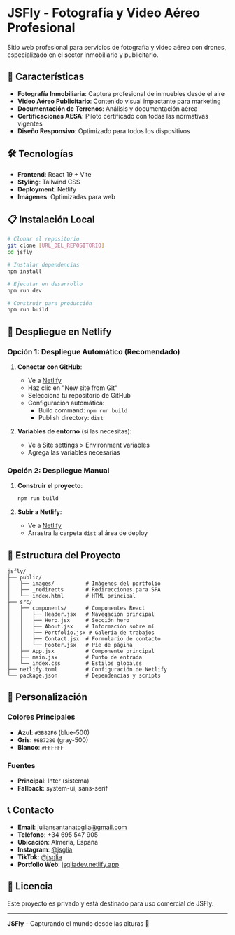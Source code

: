 # JSFly - Fotografía y Video Aéreo Profesional

Sitio web profesional para servicios de fotografía y video aéreo con drones, especializado en el sector inmobiliario y publicitario.

## 🚁 Características

- **Fotografía Inmobiliaria**: Captura profesional de inmuebles desde el aire
- **Video Aéreo Publicitario**: Contenido visual impactante para marketing
- **Documentación de Terrenos**: Análisis y documentación aérea
- **Certificaciones AESA**: Piloto certificado con todas las normativas vigentes
- **Diseño Responsivo**: Optimizado para todos los dispositivos

## 🛠️ Tecnologías

- **Frontend**: React 19 + Vite
- **Styling**: Tailwind CSS
- **Deployment**: Netlify
- **Imágenes**: Optimizadas para web

## 📋 Instalación Local

```bash
# Clonar el repositorio
git clone [URL_DEL_REPOSITORIO]
cd jsfly

# Instalar dependencias
npm install

# Ejecutar en desarrollo
npm run dev

# Construir para producción
npm run build
```

## 🚀 Despliegue en Netlify

### Opción 1: Despliegue Automático (Recomendado)

1. **Conectar con GitHub**:
   - Ve a [Netlify](https://netlify.com)
   - Haz clic en "New site from Git"
   - Selecciona tu repositorio de GitHub
   - Configuración automática:
     - Build command: `npm run build`
     - Publish directory: `dist`

2. **Variables de entorno** (si las necesitas):
   - Ve a Site settings > Environment variables
   - Agrega las variables necesarias

### Opción 2: Despliegue Manual

1. **Construir el proyecto**:
   ```bash
   npm run build
   ```

2. **Subir a Netlify**:
   - Ve a [Netlify](https://netlify.com)
   - Arrastra la carpeta `dist` al área de deploy

## 📁 Estructura del Proyecto

```
jsfly/
├── public/
│   ├── images/          # Imágenes del portfolio
│   ├── _redirects       # Redirecciones para SPA
│   └── index.html       # HTML principal
├── src/
│   ├── components/      # Componentes React
│   │   ├── Header.jsx   # Navegación principal
│   │   ├── Hero.jsx     # Sección hero
│   │   ├── About.jsx    # Información sobre mí
│   │   ├── Portfolio.jsx # Galería de trabajos
│   │   ├── Contact.jsx  # Formulario de contacto
│   │   └── Footer.jsx   # Pie de página
│   ├── App.jsx          # Componente principal
│   ├── main.jsx         # Punto de entrada
│   └── index.css        # Estilos globales
├── netlify.toml         # Configuración de Netlify
└── package.json         # Dependencias y scripts
```

## 🎨 Personalización

### Colores Principales
- **Azul**: `#3B82F6` (blue-500)
- **Gris**: `#6B7280` (gray-500)
- **Blanco**: `#FFFFFF`

### Fuentes
- **Principal**: Inter (sistema)
- **Fallback**: system-ui, sans-serif

## 📞 Contacto

- **Email**: juliansantanatoglia@gmail.com
- **Teléfono**: +34 695 547 905
- **Ubicación**: Almería, España
- **Instagram**: [@jsglia](https://www.instagram.com/jsglia)
- **TikTok**: [@jsglia](https://www.tiktok.com/jsglia)
- **Portfolio Web**: [jsgliadev.netlify.app](https://jsgliadev.netlify.app)

## 📄 Licencia

Este proyecto es privado y está destinado para uso comercial de JSFly.

---

**JSFly** - Capturando el mundo desde las alturas 🚁
